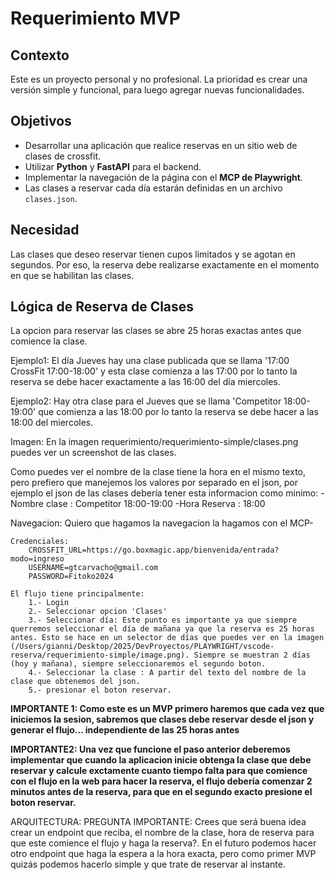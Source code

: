 # Requerimiento MVP

## Contexto

Este es un proyecto personal y no profesional. La prioridad es crear una versión simple y funcional, para luego agregar nuevas funcionalidades.

## Objetivos

- Desarrollar una aplicación que realice reservas en un sitio web de clases de crossfit.
- Utilizar **Python** y **FastAPI** para el backend.
- Implementar la navegación de la página con el **MCP de Playwright**.
- Las clases a reservar cada día estarán definidas en un archivo `clases.json`.

## Necesidad

Las clases que deseo reservar tienen cupos limitados y se agotan en segundos. Por eso, la reserva debe realizarse exactamente en el momento en que se habilitan las clases.

## Lógica de Reserva de Clases

La opcion para reservar las clases se abre 25 horas exactas antes que comience la clase.

Ejemplo1: El día Jueves hay una clase publicada que se llama '17:00 CrossFit 17:00-18:00' y esta clase comienza a las 17:00
por lo tanto la reserva se debe hacer exactamente a las 16:00 del día miercoles.

Ejemplo2: Hay otra clase para el Jueves que se llama 'Competitor 18:00-19:00' que comienza a las 18:00 por lo tanto la reserva se debe hacer a las 18:00 del miercoles.

Imagen: En la imagen requerimiento/requerimiento-simple/clases.png puedes ver un screenshot de las clases.

Como puedes ver el nombre de la clase tiene la hora en el mismo texto, pero prefiero que manejemos los valores por separado en el json, por ejemplo el json de las clases debería tener esta informacion como minimo:
    -Nombre clase : Competitor 18:00-19:00
    -Hora Reserva : 18:00


Navegacion:
    Quiero que hagamos la navegacion la hagamos con el MCP-


    Credenciales:
        CROSSFIT_URL=https://go.boxmagic.app/bienvenida/entrada?modo=ingreso
        USERNAME=gtcarvacho@gmail.com
        PASSWORD=Fitoko2024

    El flujo tiene principalmente:
        1.- Login
        2.- Seleccionar opcion 'Clases'
        3.- Seleccionar día: Este punto es importante ya que siempre querremos seleccionar el día de mañana ya que la reserva es 25 horas antes. Esto se hace en un selector de días que puedes ver en la imagen (/Users/gianni/Desktop/2025/DevProyectos/PLAYWRIGHT/vscode-reserva/requerimiento-simple/image.png). Siempre se muestran 2 días (hoy y mañana), siempre seleccionaremos el segundo boton.
        4.- Seleccionar la clase : A partir del texto del nombre de la clase que obtenemos del json.
        5.- presionar el boton reservar.



**IMPORTANTE 1: Como este es un MVP primero haremos que cada vez que iniciemos la sesion, sabremos que clases debe reservar desde el json y generar el flujo... independiente de las 25 horas antes**

**IMPORTANTE2: Una vez que funcione el paso anterior deberemos implementar que cuando la aplicacion inicie obtenga la clase que debe reservar y calcule exctamente cuanto tiempo falta para que comience con el flujo en la web para hacer la reserva, el flujo debería comenzar 2 minutos antes de la reserva, para que en el segundo exacto presione el boton reservar.**

ARQUITECTURA:
    PREGUNTA IMPORTANTE: Crees que será buena idea crear un endpoint que reciba, el nombre de la clase, hora de reserva para que este comience el flujo y haga la reserva?. En el futuro podemos hacer otro endpoint que haga la espera a la hora exacta, pero como primer MVP quizás podemos hacerlo simple y que trate de reservar al instante.
